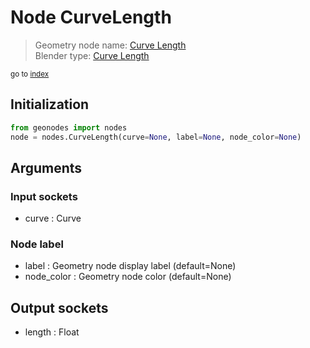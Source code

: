 
# Node CurveLength

> Geometry node name: [Curve Length](https://docs.blender.org/manual/en/latest/modeling/geometry_nodes/curve/curve_length.html)<br>
  Blender type: [Curve Length](https://docs.blender.org/api/current/bpy.types.GeometryNodeCurveLength.html)
  
<sub>go to [index](/docs/index.md)</sub>

## Initialization

```python
from geonodes import nodes
node = nodes.CurveLength(curve=None, label=None, node_color=None)
```



## Arguments


### Input sockets

- curve : Curve

### Node label

- label : Geometry node display label (default=None)
- node_color : Geometry node color (default=None)

## Output sockets

- length : Float
